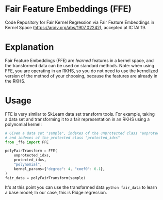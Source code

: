 # Fair Feature Embeddings (FFE)
Code Repository for Fair Kernel Regression via Fair Feature Embeddings
in Kernel Space (https://arxiv.org/abs/1907.02242), accepted at ICTAI'19.

# Explanation
Fair Feature Embeddings (FFE) are *learned* features in a kernel space, and the
transformed data can be used on standard methods. Note: when using FFE, you are
operating in an RKHS, so you do not need to use the kernelized version of
the method of your choosing, because the features are already in the RKHS.

# Usage
FFE is very similar to SkLearn data set transform tools. For example, taking
a data set and transforming it to a fair representation in an RKHS using a
polynomial kernel:

```python
# Given a data set "sample", indexes of the unprotected class "unprotected_idxs",
# and indexes of the protected class "protected_idxs"
from _ffe import FFE

polyFairTransform = FFE(
    unprotected_idxs,
    protected_idxs,
    "polynomial",
    kernel_params={"degree": 4, "coef0": 0.1},
)
fair_data = polyFairTransform(sample)
```

It's at this point you can use the transformed data ```python fair_data``` to
learn a base model; In our case, this is Ridge regression.

